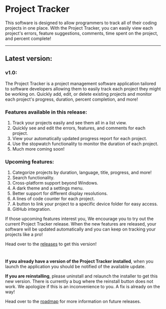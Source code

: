# Project Tracker
This software is designed to allow programmers to track all
of their coding projects in one place. With the Project Tracker, 
you can easily view each project's errors, feature suggestions, 
comments, time spent on the project, and percent complete!

---
## Latest version:
### v1.0:
The Project Tracker is a project management software application tailored to software developers allowing them to easily track each project they might be working on. Quickly add, edit, or delete existing projects and monitor each project's progress, duration, percent completion, and more!

### Features available in this release:
1. Track your projects easily and see them all in a list view.
2. Quickly see and edit the errors, features, and comments for each project.
3. View your automatically updated progress report for each project.
4. Use the stopwatch functionality to monitor the duration of each project.
5. Much more coming soon!

### Upcoming features:
1. Categorize projects by duration, language, title, progress, and more!
2. Search functionality.
3. Cross-platform support beyond Windows.
4. A dark theme and a settings menu.
5. Better support for different display resolutions.
6. A lines of code counter for each project.
7. A button to link your project to a specific device folder for easy access.
8. GitHub integration.

If those upcoming features interest you, We encourage you to try out the current Project Tracker release. When the new features are released, your software will be updated automatically and you can keep on tracking your projects like a pro!

Head over to the [releases](https://github.com/CyanCoding/Project-Tracker/releases/tag/v1.0) to get this version!

#

**If you already have a version of the Project Tracker installed**, when you launch the application you should be notified of the available update.

**If you are reinstalling**, please uninstall and relaunch the installer to get this new version. There is currently a bug where the reinstall button does not work. We apologize if this is an inconvenience to you. A fix is already on the way!

Head over to the [roadmap](https://github.com/CyanCoding/Project-Tracker/blob/master/ROADMAP.md)
for more information on future releases.
